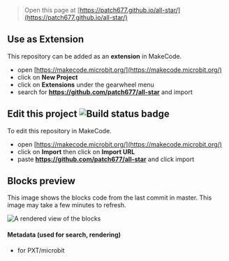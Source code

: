 
> Open this page at [https://patch677.github.io/all-star/](https://patch677.github.io/all-star/)

## Use as Extension

This repository can be added as an **extension** in MakeCode.

* open [https://makecode.microbit.org/](https://makecode.microbit.org/)
* click on **New Project**
* click on **Extensions** under the gearwheel menu
* search for **https://github.com/patch677/all-star** and import

## Edit this project ![Build status badge](https://github.com/patch677/all-star/workflows/MakeCode/badge.svg)

To edit this repository in MakeCode.

* open [https://makecode.microbit.org/](https://makecode.microbit.org/)
* click on **Import** then click on **Import URL**
* paste **https://github.com/patch677/all-star** and click import

## Blocks preview

This image shows the blocks code from the last commit in master.
This image may take a few minutes to refresh.

![A rendered view of the blocks](https://github.com/patch677/all-star/raw/master/.github/makecode/blocks.png)

#### Metadata (used for search, rendering)

* for PXT/microbit
<script src="https://makecode.com/gh-pages-embed.js"></script><script>makeCodeRender("{{ site.makecode.home_url }}", "{{ site.github.owner_name }}/{{ site.github.repository_name }}");</script>
